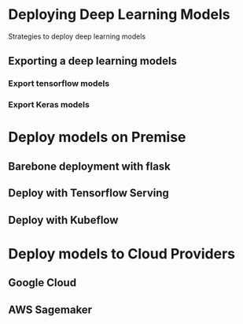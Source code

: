 # Deploying Deep Learning Models
Strategies to deploy deep learning models

## Exporting a deep learning models
### Export tensorflow models
### Export Keras models

# Deploy models on Premise

## Barebone deployment with flask

## Deploy with Tensorflow Serving

## Deploy with Kubeflow

# Deploy models to Cloud Providers

## Google Cloud 

##  AWS Sagemaker

